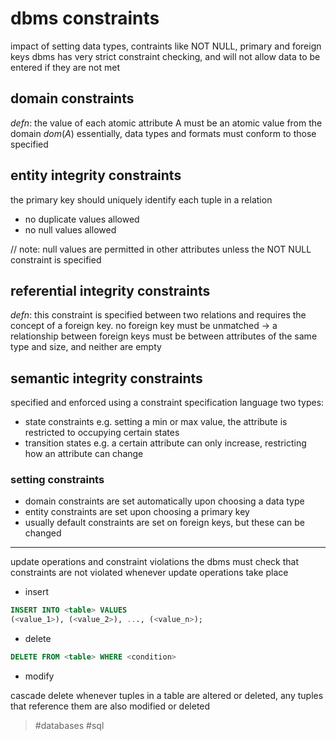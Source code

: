 # dbms constraints

impact of setting data types, contraints like NOT NULL, primary and foreign keys
dbms has very strict constraint checking, and will not allow data to be entered if they are not met

## domain constraints
_defn_: the value of each atomic attribute A must be an atomic value from the domain $dom(A)$
essentially, data types and formats must conform to those specified

## entity integrity constraints
the primary key should uniquely identify each tuple in a relation
- no duplicate values allowed
- no null values allowed

// note: null values are permitted in other attributes unless the NOT NULL constraint is specified

## referential integrity constraints
_defn_: this constraint is specified between two relations and requires the concept of a foreign key. no foreign key must be unmatched
-> a relationship between foreign keys must be between attributes of the same type and size, and neither are empty

## semantic integrity constraints
specified and enforced using a constraint specification language
two types:
- state constraints
e.g. setting a min or max value, the attribute is restricted to occupying certain states
- transition states
e.g. a certain attribute can only increase, restricting how an attribute can change

### setting constraints
- domain constraints are set automatically upon choosing a data type
- entity constraints are set upon choosing a primary key
- usually default constraints are set on foreign keys, but these can be changed

--- 
update operations and constraint violations
the dbms must check that constraints are not violated whenever update operations take place
- insert
```sql
INSERT INTO <table> VALUES
(<value_1>), (<value_2>), ..., (<value_n>);
```
- delete
```sql
DELETE FROM <table> WHERE <condition>
```
- modify

cascade delete
whenever tuples in a table are altered or deleted, any tuples that reference them are also modified or deleted

> #databases #sql